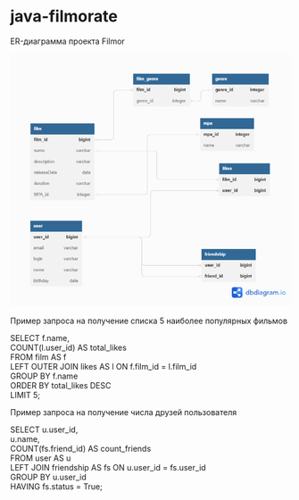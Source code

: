 # java-filmorate
ER-диаграмма проекта Filmor

![Untitled.png](Untitled.png)

Пример запроса на получение списка 5 наиболее популярных фильмов  

SELECT f.name,  
       COUNT(l.user_id) AS total_likes  
FROM film AS f  
LEFT OUTER JOIN likes AS l ON f.film_id = l.film_id  
GROUP BY f.name  
ORDER BY total_likes DESC  
LIMIT 5;

Пример запроса на получение числа друзей пользователя

SELECT u.user_id,  
       u.name,  
       COUNT(fs.friend_id) AS count_friends  
FROM user AS u  
LEFT JOIN friendship AS fs ON u.user_id = fs.user_id  
GROUP BY u.user_id  
HAVING fs.status = True; 

